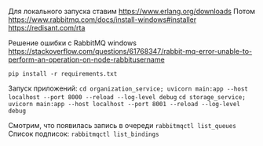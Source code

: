 Для локального запуска ставим https://www.erlang.org/downloads
Потом https://www.rabbitmq.com/docs/install-windows#installer
https://redisant.com/rta

Решение ошибки с RabbitMQ
windows https://stackoverflow.com/questions/61768347/rabbit-mq-error-unable-to-perform-an-operation-on-node-rabbitusername

`pip install -r requirements.txt`

Запуск приложений:
`cd organization_service; uvicorn main:app --host localhost --port 8000 --reload --log-level debug`
`cd storage_service; uvicorn main:app --host localhost --port 8001 --reload --log-level debug`

Смотрим, что появилась запись в очереди `rabbitmqctl list_queues`
Список подписок: `rabbitmqctl list_bindings`
